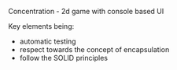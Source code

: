 Concentration  - 2d game with console based UI

Key elements being:
- automatic testing
- respect towards the concept of encapsulation
- follow the SOLID principles
